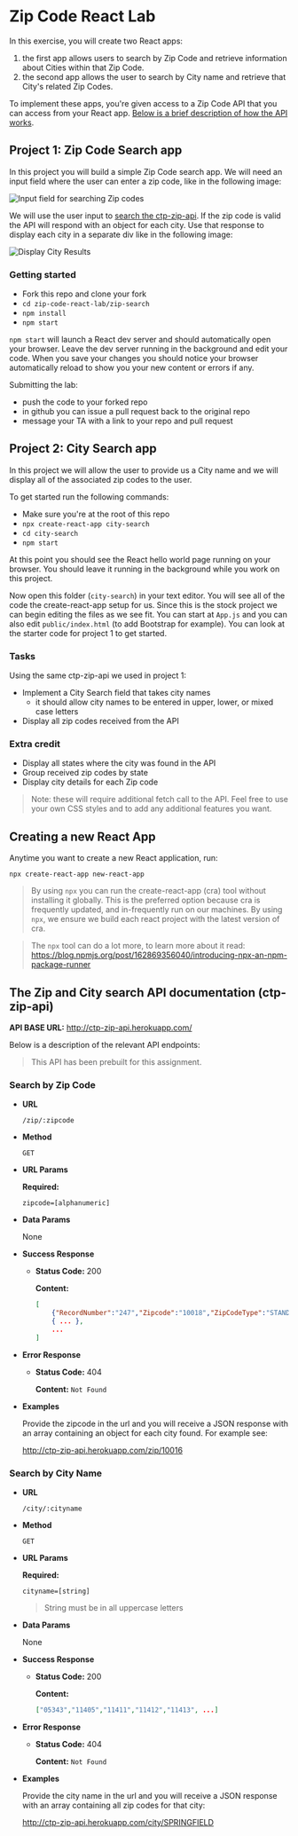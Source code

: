 # Zip Code React Lab

In this exercise, you will create two React apps:

1. the first app allows users to search by Zip Code and retrieve information about Cities within that Zip Code.
2. the second app allows the user to search by City name and retrieve that City's related Zip Codes.

To implement these apps, you're given access to a Zip Code API that you can access from your React app. [Below is a brief description of how the API works](#the-zip-and-city-search-api-documentation-ctp-zip-api).

## Project 1: Zip Code Search app

In this project you will build a simple Zip Code search app. We will need an input field where the user can enter a zip code, like in the following image:

![Input field for searching Zip codes](zip-search-1.png)

We will use the user input to [search the ctp-zip-api](#search-by-zip-code). If the zip code is valid the API will respond with an object for each city. Use that response to display each city in a separate div like in the following image:

![Display City Results](zip-search-2.png)

### Getting started

- Fork this repo and clone your fork
- `cd zip-code-react-lab/zip-search`
- `npm install`
- `npm start`

`npm start` will launch a React dev server and should automatically open your browser. Leave the dev server running in the background and edit your code. When you save your changes you should notice your browser automatically reload to show you your new content or errors if any.

Submitting the lab:

- push the code to your forked repo
- in github you can issue a pull request back to the original repo
- message your TA with a link to your repo and pull request

## Project 2: City Search app

In this project we will allow the user to provide us a City name and we will display all of the associated zip codes to the user.

To get started run the following commands:

- Make sure you're at the root of this repo
- `npx create-react-app city-search`
- `cd city-search`
- `npm start`

At this point you should see the React hello world page running on your browser. You should leave it running in the background while you work on this project.

Now open this folder (`city-search`) in your text editor. You will see all of the code the create-react-app setup for us. Since this is the stock project we can begin editing the files as we see fit. You can start at `App.js` and you can also edit `public/index.html` (to add Bootstrap for example). You can look at the starter code for project 1 to get started.

### Tasks

Using the same ctp-zip-api we used in project 1:

- Implement a City Search field that takes city names
    + it should allow city names to be entered in upper, lower, or mixed case letters
- Display all zip codes received from the API

### Extra credit

- Display all states where the city was found in the API
- Group received zip codes by state
- Display city details for each Zip code

> Note: these will require additional fetch call to the API. Feel free to use your own CSS styles and to add any additional features you want.

## Creating a new React App

Anytime you want to create a new React application, run:

```
npx create-react-app new-react-app
```

> By using `npx` you can run the create-react-app (cra) tool without installing it globally. This is the preferred option because cra is frequently updated, and in-frequently run on our machines. By using `npx`, we ensure we build each react project with the latest version of cra.

> The `npx` tool can do a lot more, to learn more about it read: https://blog.npmjs.org/post/162869356040/introducing-npx-an-npm-package-runner


## The Zip and City search API documentation (ctp-zip-api)

**API BASE URL:** http://ctp-zip-api.herokuapp.com/

Below is a description of the relevant API endpoints:

> This API has been prebuilt for this assignment.

### Search by Zip Code

* **URL**

  `/zip/:zipcode`

* **Method**

  `GET`

* **URL Params**

  **Required:**

  `zipcode=[alphanumeric]`

* **Data Params**

  None

* **Success Response**

  * **Status Code:** 200

    **Content:**
    ```JSON
    [
        {"RecordNumber":"247","Zipcode":"10018","ZipCodeType":"STANDARD","City":"NEW YORK","State":"NY","LocationType":"PRIMARY","Lat":"40.71","Long":"-73.99","Xaxis":"0.20","Yaxis":"-0.72","Zaxis":"0.65","WorldRegion":"NA","Country":"US","LocationText":"New York, NY","Location":"NA-US-NY-NEW YORK","Decommisioned":"false","TaxReturnsFiled":"4416","EstimatedPopulation":"5928","TotalWages":"810026753","Notes":""},
        { ... },
        ...
    ]
    ```

* **Error Response**

  * **Status Code:** 404

    **Content:** `Not Found`

* **Examples**

  Provide the zipcode in the url and you will receive a JSON response with an array containing an object for each city found. For example see:

  http://ctp-zip-api.herokuapp.com/zip/10016


### Search by City Name

* **URL**

  `/city/:cityname`

* **Method**

  `GET`

* **URL Params**

  **Required:**

  `cityname=[string]`

  > String must be in all uppercase letters

* **Data Params**

  None

* **Success Response**

  * **Status Code:** 200

    **Content:**
    ```JSON
    ["05343","11405","11411","11412","11413", ...]
    ```

* **Error Response**

  * **Status Code:** 404

    **Content:** `Not Found`

* **Examples**

  Provide the city name in the url and you will receive a JSON response with an array containing all zip codes for that city:

  http://ctp-zip-api.herokuapp.com/city/SPRINGFIELD
